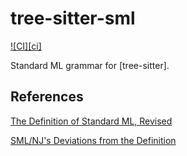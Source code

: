 # tree-sitter-sml

[![CI][ci]](https://github.com/zbyrn/tree-sitter-sml/actions/workflows/ci.yml)

Standard ML grammar for [tree-sitter].


## References

[The Definition of Standard ML, Revised](https://github.com/SMLFamily/sml97)

[SML/NJ's Deviations from the Definition](http://mlton.org/SMLNJDeviations)

